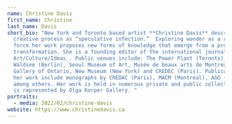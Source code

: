 ```yaml
---
name: Christine Davis
first_name: Christine
last_name: Davis
short_bio: "New York and Toronto based artist **Christine Davis** describes her
  creative process as “speculative infection.”  Exploring wonder as a radical
  force her work proposes new forms of knowledge that emerge from a process of
  transformation. She is a founding editor of the international journal _Public:
  Art/Culture/Ideas_. Public venues include: The Power Plant (Toronto), Haus am
  Waldsee (Berlin), Seoul Museum of Art, Musée de beaux arts de Montreal, Art
  Gallery of Ontario, New Museum (New York) and CREDEC (Paris). Publications on
  her work include monographs by CREDAC (Paris), MACM (Montreal), AGO (Toronto),
  among others. Her work is held in numerous private and public collections. She
  is represented by Olga Korper Gallery. "
portraits:
  - media: 2022/02/christine-davis
website: https://www.christinedavis.ca
---
```

